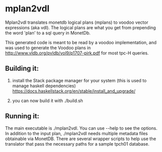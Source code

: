 # mplan2vdl
Mplan2vdl translates  monetdb logical plans (mplans) to voodoo vector expressions (aka vdl).
The logical plans are what you get from prepending the word 'plan' to a sql query in MonetDb.

This generated code is meant to be read by a voodoo implementation, and was used to 
generate the Voodoo plans in http://www.vldb.org/pvldb/vol9/p1707-pirk.pdf for most tpc-H queries.

## Building it:
1) install the Stack package manager for your system (this is used to manage haskell dependencies)
https://docs.haskellstack.org/en/stable/install_and_upgrade/

2) you can now build it with ./build.sh

## Running it:
The main executable is ./mplan2vdl. You can use --help to see the options.
In addition to the input plan, ./mplan2vdl needs multiple metadata files obtainable via MonetDB.
There are several wrapper scripts to help use the translator that pass the necessary paths for 
a sample tpch01 database.

